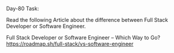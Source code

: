 Day-80 Task:

Read the following Article about the difference between Full Stack Developer or Software Engineer.

Full Stack Developer or Software Engineer – Which Way to Go?
https://roadmap.sh/full-stack/vs-software-engineer